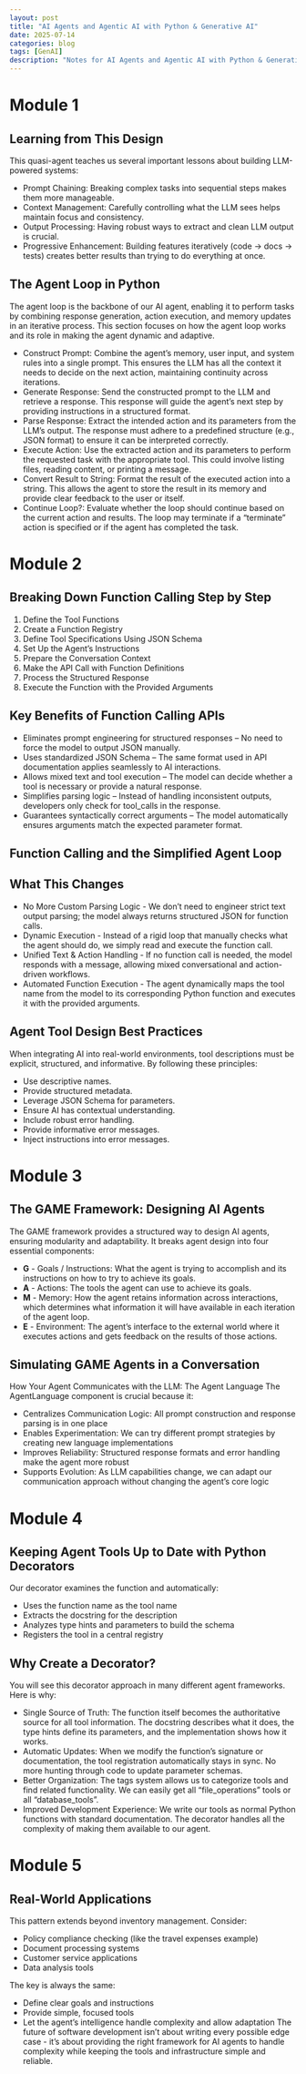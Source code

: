 ```yaml
---
layout: post
title: "AI Agents and Agentic AI with Python & Generative AI"
date: 2025-07-14
categories: blog
tags: [GenAI]
description: "Notes for AI Agents and Agentic AI with Python & Generative AI"
---
```


# **Module 1**
## **Learning from This Design**
This quasi-agent teaches us several important lessons about building LLM-powered systems:
- Prompt Chaining: Breaking complex tasks into sequential steps makes them more manageable.
- Context Management: Carefully controlling what the LLM sees helps maintain focus and consistency.
- Output Processing: Having robust ways to extract and clean LLM output is crucial.
- Progressive Enhancement: Building features iteratively (code → docs → tests) creates better results than trying to do everything at once.

## **The Agent Loop in Python**
The agent loop is the backbone of our AI agent, enabling it to perform tasks by combining response generation, action execution, and memory updates in an iterative process. This section focuses on how the agent loop works and its role in making the agent dynamic and adaptive.
- Construct Prompt: Combine the agent’s memory, user input, and system rules into a single prompt. This ensures the LLM has all the context it needs to decide on the next action, maintaining continuity across iterations.
- Generate Response: Send the constructed prompt to the LLM and retrieve a response. This response will guide the agent’s next step by providing instructions in a structured format.
- Parse Response: Extract the intended action and its parameters from the LLM’s output. The response must adhere to a predefined structure (e.g., JSON format) to ensure it can be interpreted correctly.
- Execute Action: Use the extracted action and its parameters to perform the requested task with the appropriate tool. This could involve listing files, reading content, or printing a message.
- Convert Result to String: Format the result of the executed action into a string. This allows the agent to store the result in its memory and provide clear feedback to the user or itself.
- Continue Loop?: Evaluate whether the loop should continue based on the current action and results. The loop may terminate if a “terminate” action is specified or if the agent has completed the task.


# **Module 2**

## **Breaking Down Function Calling Step by Step**
1. Define the Tool Functions
2. Create a Function Registry
3. Define Tool Specifications Using JSON Schema
4. Set Up the Agent’s Instructions
5. Prepare the Conversation Context
6. Make the API Call with Function Definitions
7. Process the Structured Response
8. Execute the Function with the Provided Arguments

## **Key Benefits of Function Calling APIs**
- Eliminates prompt engineering for structured responses – No need to force the model to output JSON manually.
- Uses standardized JSON Schema – The same format used in API documentation applies seamlessly to AI interactions.
- Allows mixed text and tool execution – The model can decide whether a tool is necessary or provide a natural response.
- Simplifies parsing logic – Instead of handling inconsistent outputs, developers only check for tool_calls in the response.
- Guarantees syntactically correct arguments – The model automatically ensures arguments match the expected parameter format.

## **Function Calling and the Simplified Agent Loop**

## **What This Changes**
- No More Custom Parsing Logic - We don’t need to engineer strict text output parsing; the model always returns structured JSON for function calls.
- Dynamic Execution - Instead of a rigid loop that manually checks what the agent should do, we simply read and execute the function call.
- Unified Text & Action Handling - If no function call is needed, the model responds with a message, allowing mixed conversational and action-driven workflows.
- Automated Function Execution - The agent dynamically maps the tool name from the model to its corresponding Python function and executes it with the provided arguments.

## **Agent Tool Design Best Practices**
When integrating AI into real-world environments, tool descriptions must be explicit, structured, and informative. By following these principles:
- Use descriptive names.
- Provide structured metadata.
- Leverage JSON Schema for parameters.
- Ensure AI has contextual understanding.
- Include robust error handling.
- Provide informative error messages.
- Inject instructions into error messages.

# **Module 3**
## **The GAME Framework: Designing AI Agents**
The GAME framework provides a structured way to design AI agents, ensuring modularity and adaptability. It breaks agent design into four essential components:
- **G** - Goals / Instructions: What the agent is trying to accomplish and its instructions on how to try to achieve its goals.
- **A** - Actions: The tools the agent can use to achieve its goals.
- **M** - Memory: How the agent retains information across interactions, which determines what information it will have available in each iteration of the agent loop.
- **E** - Environment: The agent’s interface to the external world where it executes actions and gets feedback on the results of those actions.

## **Simulating GAME Agents in a Conversation**
How Your Agent Communicates with the LLM: The Agent Language
The AgentLanguage component is crucial because it:
- Centralizes Communication Logic: All prompt construction and response parsing is in one place
- Enables Experimentation: We can try different prompt strategies by creating new language implementations
- Improves Reliability: Structured response formats and error handling make the agent more robust
- Supports Evolution: As LLM capabilities change, we can adapt our communication approach without changing the agent’s core logic

# **Module 4**
## **Keeping Agent Tools Up to Date with Python Decorators**
Our decorator examines the function and automatically:
- Uses the function name as the tool name
- Extracts the docstring for the description
- Analyzes type hints and parameters to build the schema
- Registers the tool in a central registry

## **Why Create a Decorator?**
You will see this decorator approach in many different agent frameworks. Here is why:
- Single Source of Truth: The function itself becomes the authoritative source for all tool information. The docstring describes what it does, the type hints define its parameters, and the implementation shows how it works.
- Automatic Updates: When we modify the function’s signature or documentation, the tool registration automatically stays in sync. No more hunting through code to update parameter schemas.
- Better Organization: The tags system allows us to categorize tools and find related functionality. We can easily get all “file_operations” tools or all “database_tools”.
- Improved Development Experience: We write our tools as normal Python functions with standard documentation. The decorator handles all the complexity of making them available to our agent.

# **Module 5**
## **Real-World Applications**
This pattern extends beyond inventory management. Consider:
- Policy compliance checking (like the travel expenses example)
- Document processing systems
- Customer service applications
- Data analysis tools

The key is always the same:
- Define clear goals and instructions
- Provide simple, focused tools
- Let the agent’s intelligence handle complexity and allow adaptation
The future of software development isn’t about writing every possible edge case - it’s about providing the right framework for AI agents to handle complexity while keeping the tools and infrastructure simple and reliable.